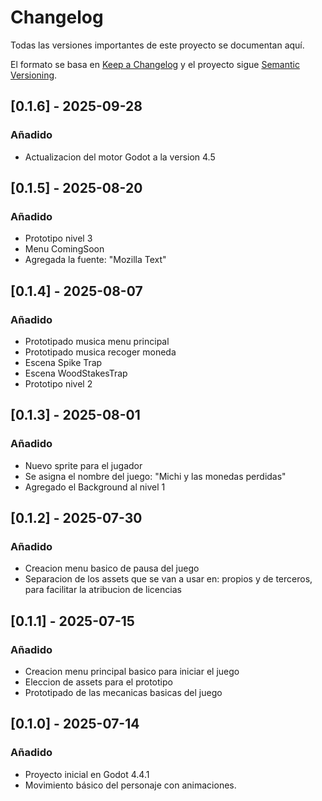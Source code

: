 # Changelog

Todas las versiones importantes de este proyecto se documentan aquí.

El formato se basa en [Keep a Changelog](https://keepachangelog.com/es-ES/1.0.0/)
y el proyecto sigue [Semantic Versioning](https://semver.org/lang/es/).


## [0.1.6] - 2025-09-28
### Añadido
- Actualizacion del motor Godot a la version 4.5

## [0.1.5] - 2025-08-20
### Añadido
- Prototipo nivel 3
- Menu ComingSoon
- Agregada la fuente: "Mozilla Text"

## [0.1.4] - 2025-08-07
### Añadido
- Prototipado musica menu principal
- Prototipado musica recoger moneda
- Escena Spike Trap
- Escena WoodStakesTrap
- Prototipo nivel 2

## [0.1.3] - 2025-08-01
### Añadido
- Nuevo sprite para el jugador
- Se asigna el nombre del juego: "Michi y las monedas perdidas"
- Agregado el Background al nivel 1 

## [0.1.2] - 2025-07-30
### Añadido
- Creacion menu basico de pausa del juego
- Separacion de los assets que se van a usar en: propios y de terceros, para facilitar la atribucion de licencias
 
## [0.1.1] - 2025-07-15
### Añadido
- Creacion menu principal basico para iniciar el juego
- Eleccion de assets para el prototipo
- Prototipado de las mecanicas basicas del juego

## [0.1.0] - 2025-07-14
### Añadido
- Proyecto inicial en Godot 4.4.1
- Movimiento básico del personaje con animaciones.
